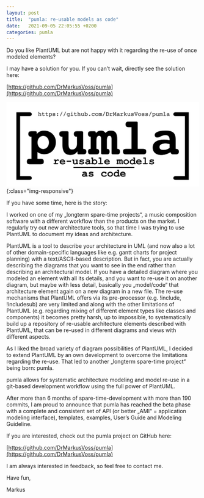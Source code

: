 ```yaml
---
layout: post
title:  "pumla: re-usable models as code"
date:   2021-09-05 22:05:55 +0200
categories: pumla
---
```


Do you like PlantUML but are not happy with it regarding the re-use of once modeled elements?

I may have a solution for you. If you can’t wait, directly see the solution here:

[https://github.com/DrMarkusVoss/pumla](https://github.com/DrMarkusVoss/pumla)

![](/assets/images/pumla_logo.png){:class="img-responsive"}

If you have some time, here is the story:

I worked on one of my „longterm spare-time projects“, a music composition software with a different workflow than the products on the market. I regularly try out new architecture tools, so that time I was trying to use PlantUML to document my ideas and architecture.

PlantUML is a tool to describe your architecture in UML (and now also a lot of other domain-specific languages like e.g. gantt charts for project planning) with a text/ASCII-based description. But in fact, you are actually describing the diagrams that you want to see in the end rather than describing an architectural model. If you have a detailed diagram where you modeled an element with all its details, and you want to re-use it on another diagram, but maybe with less detail, basically you „model/code“ that architecture element again on a new diagram in a new file. The re-use mechanisms that PlantUML offers via its pre-processor (e.g. !include, !includesub) are very limited and along with the other limitations of PlantUML (e.g. regarding mixing of different element types like classes and components) it becomes pretty harsh, up to impossible, to systematically build up a repository of re-usable architecture elements described with PlantUML, that can be re-used in different diagrams and views with different aspects.

As I liked the broad variety of diagram possibilities of PlantUML, I decided to extend PlantUML by an own development to overcome the limitations regarding the re-use. That led to another „longterm spare-time project“ being born: pumla.

pumla allows for systematic architecture modeling and model re-use in a git-based development workflow using the full power of PlantUML.

After more than 6 months of spare-time-development with more than 190 commits, I am proud to announce that pumla has reached the beta phase with a complete and consistent set of API (or better „AMI“ = application modeling interface), templates, examples, User’s Guide and Modeling Guideline.

If you are interested, check out the pumla project on GitHub here:

[https://github.com/DrMarkusVoss/pumla](https://github.com/DrMarkusVoss/pumla)

I am always interested in feedback, so feel free to contact me.

Have fun,

Markus


